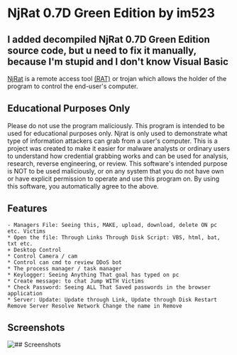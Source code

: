 # NjRat 0.7D Green Edition by im523
## I added decompiled NjRat 0.7D Green Edition source code, but u need to fix it manually, because I'm stupid and I don't know Visual Basic

[NjRat](https://en.wikipedia.org/wiki/NjRAT) is a remote access tool [(RAT)](https://en.wikipedia.org/wiki/Remote_desktop_software#RAT) or trojan which allows the holder of the program to control the end-user's computer.
## Educational Purposes Only

Please do not use the program maliciously. This program is intended to be used for educational purposes only. Njrat is only used to demonstrate what type of information attackers can grab from a user's computer. This is a project was created to make it easier for malware analysts or ordinary users to understand how credential grabbing works and can be used for analysis, research, reverse engineering, or review. This software's intended purpose is NOT to be used maliciously, or on any system that you do not have own or have explicit permission to operate and use this program on. By using this software, you automatically agree to the above.

## Features

    - Managers File: Seeing this, MAKE, upload, download, delete ON pc etc. Victims
    * Open the file: Through Links Through Disk Script: VBS, html, bat, txt etc.
    + Desktop Control
    * Control Camera / cam
    * Control can cmd to review DDoS bot
    * The process manager / task manager
    * Keylogger: Seeing Anything That goal has typed on pc
    * Create message: to chat Jump WITH Victims
    * Check Password: Seeing ALL That Saved passwords in the browser application
    * Server: Update: Update through Link, Update through Disk Restart Remove Server Resolve Network Change the name in Remove
## Screenshots
![## Screenshots](https://user-images.githubusercontent.com/65458800/115034575-574f4400-9ed4-11eb-9eed-f337fe50595f.png)
